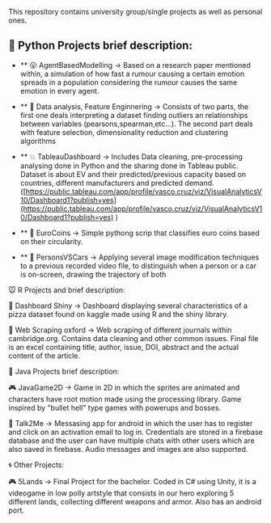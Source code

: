 This repository contains university group/single projects as well as personal ones.

## 🐉  Python Projects brief description:

  - ** 😮 AgentBasedModelling -> Based on a research paper mentioned within, a simulation of how fast a rumour causing a certain emotion
   spreads in a population considering the rumour causes the same emotion in every agent.
   
  - ** 📲 Data analysis, Feature Enginnering -> Consists of two parts, the first one deals interpreting a dataset finding outliers
    an relationships between variables (pearsons,spearman,etc...). The second part deals with feature selection, dimensionality reduction
    and clustering algorithms
    
  - ** 💥 TableauDashboard -> Includes Data cleaning, pre-processing analysing done in Python and the sharing done in Tableau public. Dataset is about EV and their 
  predicted/previous capacity based on countries, different manufacturers and predicted demand.
  ([https://public.tableau.com/app/profile/vasco.cruz/viz/VisualAnalyticsV10/Dashboard1?publish=yes](https://public.tableau.com/app/profile/vasco.cruz/viz/VisualAnalyticsV10/Dashboard1?publish=yes)
)
  
  - ** 💸 EuroCoins -> Simple pythong scrip that classifies euro coins based on their circularity.
  
  - ** 🚗 PersonsVSCars -> Applying several image modification techniques to a previous recorded video file, to distinguish when a person
   or a car is on-screen, drawing the trajectory of both

🐭 R Projects and brief description:

  🍕 Dashboard Shiny -> Dashboard displaying several characteristics of a pizza dataset found on kaggle made using R and the shiny library.
  
  📕  Web Scraping oxford -> Web scraping of different journals within cambridge.org. Contains data cleaning and other common issues.
  Final file is an excel containing title, author, issue, DOI, abstract and the actual content of the article.

🍵  Java Projects brief description:

  🎮 JavaGame2D -> Game in 2D in which the sprites are animated and characters have root motion made using the processing library. Game inspired 
  by "bullet hell" type games with powerups and bosses.
  
  💬  Talk2Me -> Messasing app for android in which the user has to register and click on an activation email to log in. 
  Credentials are stored in a firebase database and the user can have multiple chats with other users which are also saved in firebase.
   Audio messages and images are also supported.

🌀 Other Projects:

  🎮 5Lands -> Final Project for the bachelor. Coded in C# using Unity, it is a videogame in low polly artstyle
  that consists in our hero exploring 5 different lands, collecting different weapons and armor. Also has an android port.
   
